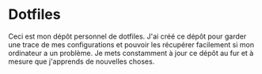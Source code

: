 
# Dotfiles

Ceci est mon dépôt personnel de dotfiles. J'ai créé ce dépôt pour garder une trace de mes configurations et pouvoir les récupérer facilement si mon ordinateur a un problème. Je mets constamment à jour ce dépôt au fur et à mesure que j'apprends de nouvelles choses.

